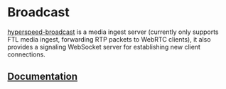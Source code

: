 # Broadcast

[hyperspeed-broadcast](https://gitlab.insrt.uk/insert/project-hyperspeed/-/tree/master/crates/broadcast) is a media ingest server (currently only supports FTL media ingest, forwarding RTP packets to WebRTC clients), it also provides a signaling WebSocket server for establishing new client connections.

## [Documentation](https://project-hyperspeed.vercel.app/components/broadcast)
